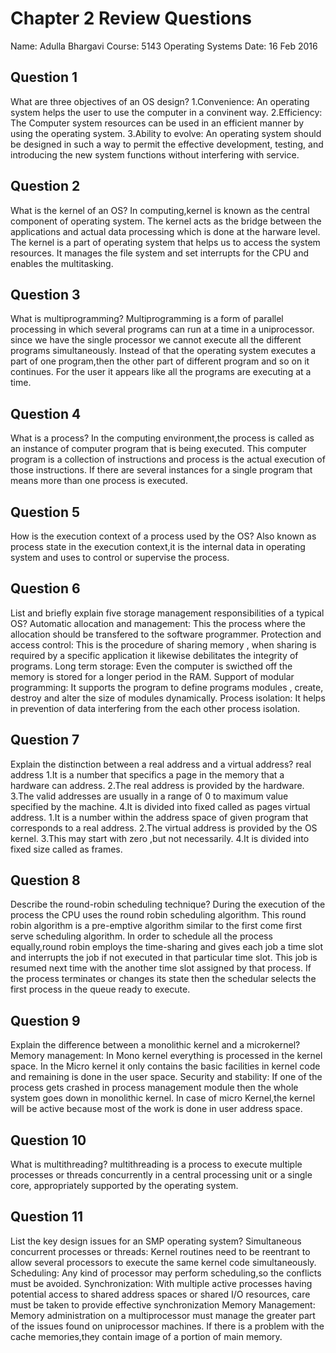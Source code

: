 # Chapter 2 Review Questions
Name: Adulla Bhargavi
Course: 5143 Operating Systems
Date: 16 Feb 2016 

## Question 1
What are three objectives of an OS design?
1.Convenience: An operating system helps the user to use the computer in a convinent way.
2.Efficiency: The Computer system resources can be used in an efficient manner by using the operating system.
3.Ability to evolve: An operating system should be designed in such a way to permit the effective development, testing, 
and introducing the new system functions without interfering with service.

## Question 2
What is the kernel of an OS?
In computing,kernel is known as the central component of operating system.
The kernel acts as the bridge between the applications and actual data processing which is done at the harware level.
The kernel is a part of operating system that helps us to access the system resources.
It manages the file system and set interrupts for the CPU and enables the multitasking.

## Question 3
What is multiprogramming?
Multiprogramming is a form of parallel processing in which several programs can run at a time in a uniprocessor.
since we have the single processor we cannot execute all the different programs simultaneously.
Instead of that the operating system executes a part of one program,then the other part of different program and so on it continues.
For the user it appears like all the programs are executing at a time.

## Question 4
What is a process?
In the computing environment,the process is called as an instance of computer program that is being executed.
This computer program is a collection of instructions and process is the actual execution of those instructions.
If there are several instances for a single program that means more than one process is executed.

## Question 5
How is the execution context of a process used by the OS?
Also known as process state in the execution context,it is the internal data in operating system and uses to control or supervise the process.

## Question 6
List and briefly explain five storage management responsibilities of a typical OS?
Automatic allocation and management:
This the process where the allocation should be transfered to the software programmer.
Protection and access control:
This is the procedure of sharing memory , when sharing is required by a specific application it likewise debilitates the integrity of programs.
Long term storage:
Even the computer is swicthed off the memory is stored for a longer period in the RAM.
Support of modular programming:
It supports the program to define programs modules , create, destroy and alter the size of modules dynamically.
Process isolation:
It helps in prevention of data interfering from the each other process isolation.

## Question 7
Explain the distinction between a real address and a virtual address?
real address
1.It is a number that specifics a page in the memory that a hardware can address.
2.The real address is provided by the hardware.
3.The valid addresses are usually in a range of 0 to maximum value specified by the machine.
4.It is divided into fixed called as pages
virtual address.
1.It is a number within the address space of given program that corresponds to a real address.
2.The virtual address is provided by the OS kernel.
3.This may start with zero ,but not necessarily.
4.It is divided into fixed size called as frames.

## Question 8
Describe the round-robin scheduling technique?
During the execution of the process the CPU uses the round robin scheduling algorithm.
This round robin algorithm is a pre-emptive algorithm similar to the first come first serve scheduling algorithm.
In order to schedule all the process equally,round robin employs the time-sharing and gives each job a time slot and
interrupts the job if not executed in that particular time slot.
This job is resumed next time with the another time slot assigned by that process.
If the process terminates or changes its state then the schedular selects the first process in the queue ready to execute.

## Question 9
Explain the difference between a monolithic kernel and a microkernel?
Memory management:
In Mono kernel everything is processed in the kernel space. 
In the Micro kernel it only contains the basic facilities in kernel code and remaining is done in the user space.
Security and stability:
If one of the process gets crashed in process management module then the whole system goes down in monolithic kernel.
In case of micro Kernel,the kernel will be active because most of the work is done in user address space.

## Question 10
What is multithreading?
multithreading is a process to execute multiple processes or threads concurrently in a central processing unit or a single core,
appropriately supported by the operating system.

## Question 11
List the key design issues for an SMP operating system?
Simultaneous concurrent processes or threads: Kernel routines need to be reentrant to allow several processors to execute the same kernel code simultaneously.
Scheduling: Any kind of processor may perform scheduling,so the conflicts must be avoided.
Synchronization: With multiple active processes having potential access to shared address spaces or shared I/O resources,
care must be taken to provide effective synchronization
Memory Management: Memory administration on a multiprocessor must manage the greater part of the issues found on uniprocessor machines. 
If there is a problem with the cache memories,they contain image of a portion of main memory. 

